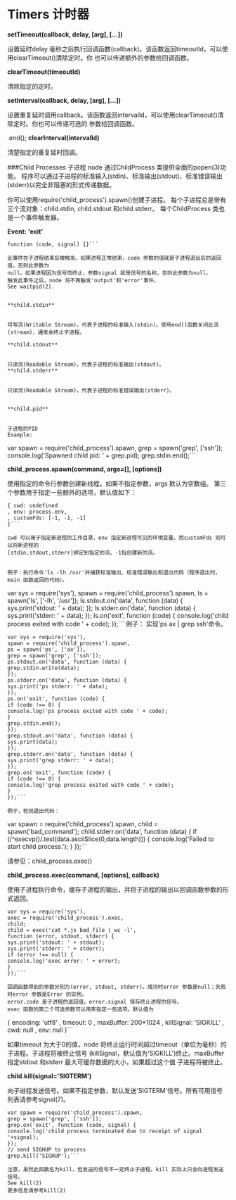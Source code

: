 # Timers 计时器
**setTimeout(callback, delay, [arg], [...])**


设置延时delay 毫秒之后执行回调函数(callback)。该函数返回timeoutId，可以使用clearTimeout()清除定时。你
也可以传递额外的参数给回调函数。


**clearTimeout(timeoutId)**


清除指定的定时。


**setInterval(callback, delay, [arg], [...])**


设置重复延时调用callback。该函数返回intervalId，可以使用clearTimeout()清除定时。你也可以传递可选的
参数给回调函数。

.end();
**clearInterval(intervalId)**

清楚指定的重复延时回调。


###Child Processes 子进程
node 通过ChildProcess 类提供全面的popen(3)功能。
程序可以通过子进程的标准输入(stdin)、标准输出(stdout)、标准错误输出(stderr)以完全非阻塞的形式传递数据。


你可以使用require('child_process').spawn()创建子进程。
每个子进程总是带有三个流对象：child.stdin, child.stdout 和child.stderr。
每个ChildProcess 类也是一个事件触发器。


**Event: 'exit'**
```
function (code, signal) {}```

此事件在子进程结束后被触发。如果进程正常结束，code 参数的值就是子进程退出后的返回值，否则此参数为
null。如果进程因为信号而终止，参数signal 就是信号的名称，否则此参数为null。
触发此事件之后，node 将不再触发'output'和'error'事件。
See waitpid(2).


**child.stdin**


可写流(Writable Stream)，代表子进程的标准输入(stdin)。使用end()函数关闭此流(stream)，通常会终止子进程。

**child.stdout**


只读流(Readable Stream)，代表子进程的标准输出(stdout)。
**child.stderr**


只读流(Readable Stream)，代表子进程的标准错误输出(stderr)。


**child.pid**


子进程的PID
Example:

```
var spawn = require('child_process').spawn,
grep = spawn('grep', ['ssh']);
console.log('Spawned child pid: ' + grep.pid);
grep.stdin.end();```

**child_process.spawn(command, args=[], [options])**


使用指定的命令行参数创建新线程。如果不指定参数，args 默认为空数组。
第三个参数用于指定一些额外的选项，默认值如下：


```
{ cwd: undefined
, env: process.env,
, customFds: [-1, -1, -1]
}```

cwd 可以用于指定新进程的工作目录，env 指定新进程可见的环境变量，而customFds 则可以将新进程的
[stdin,stdout,stderr]绑定到指定的流，-1指创建新的流。


例子：执行命令'ls -lh /usr'并捕获标准输出、标准错误输出和退出代码（程序退出时，main 函数返回的代码）。
```
var sys = require('sys'),
spawn = require('child_process').spawn,
ls = spawn('ls', ['-lh', '/usr']);
ls.stdout.on('data', function (data) {
sys.print('stdout: ' + data);
});
ls.stderr.on('data', function (data) {
sys.print('stderr: ' + data);
});
ls.on('exit', function (code) {
console.log('child process exited with code ' + code);
});```
例子： 实现'ps ax | grep ssh'命令。
```
var sys = require('sys'),
spawn = require('child_process').spawn,
ps = spawn('ps', ['ax']),
grep = spawn('grep', ['ssh']);
ps.stdout.on('data', function (data) {
grep.stdin.write(data);
});
ps.stderr.on('data', function (data) {
sys.print('ps stderr: ' + data);
});
ps.on('exit', function (code) {
if (code !== 0) {
console.log('ps process exited with code ' + code);
}
grep.stdin.end();
});
grep.stdout.on('data', function (data) {
sys.print(data);
});
grep.stderr.on('data', function (data) {
sys.print('grep stderr: ' + data);
});
grep.on('exit', function (code) {
if (code !== 0) {
console.log('grep process exited with code ' + code);
}
});```

例子，检测退出代码：
```
var spawn = require('child_process').spawn,
child = spawn('bad_command');
child.stderr.on('data', function (data) {
if (/^execvp\(\)/.test(data.asciiSlice(0,data.length))) {
console.log('Failed to start child process.');
}
});```

请参见：child_process.exec()


**child_process.exec(command, [options], callback)**


使用子进程执行命令，缓存子进程的输出，并将子进程的输出以回调函数参数的形式返回。

```
var sys = require('sys'),
exec = require('child_process').exec,
child;
child = exec('cat *.js bad_file | wc -l',
function (error, stdout, stderr) {
sys.print('stdout: ' + stdout);
sys.print('stderr: ' + stderr);
if (error !== null) {
console.log('exec error: ' + error);
}
});```

回调函数得到的参数分别为(error, stdout, stderr)。成功时error 参数是null；失败时error 参数是Error 的实例。
error.code 是子进程的返回值，error.signal 保存终止进程的信号。
exec 函数的第二个可选参数可以用来指定一些选项。默认值为
```
{ encoding: 'utf8'
, timeout: 0
, maxBuffer: 200*1024
, killSignal: 'SIGKILL'
, cwd: null
, env: null
}```

如果timeout 为大于0的值，node 将终止运行时间超过timeout（单位为毫秒）的子进程。子进程将被终止信号
(killSignal，默认值为'SIGKILL')终止。maxBuffer 指定stdout 和stderr 最大可缓存数据的大小，如果超过这个值
子进程将被终止。


**child.kill(signal='SIGTERM')**


向子进程发送信号。如果不指定参数，默认发送'SIGTERM'信号。所有可用信号列表请参考signal(7)。
```
var spawn = require('child_process').spawn,
grep = spawn('grep', ['ssh']);
grep.on('exit', function (code, signal) {
console.log('child process terminated due to receipt of signal '+signal);
});
// send SIGHUP to process
grep.kill('SIGHUP');```

注意，虽然此函数名为kill，但发送的信号不一定终止子进程。kill 实际上只会向进程发送信号。
See kill(2)
更多信息请参考kill(2)

